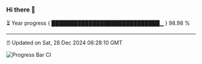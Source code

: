 ### Hi there 👋

⏳ Year progress { █████████████████████████████▁ } 98.98 %

---

⏰ Updated on Sat, 28 Dec 2024 06:28:10 GMT

![Progress Bar CI](https://github.com/ZhaoGui/ZhaoGui/workflows/Progress%20Bar%20CI/badge.svg)
